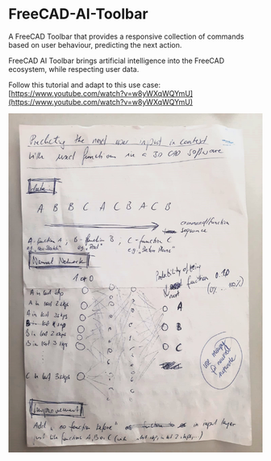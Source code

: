 # FreeCAD-AI-Toolbar
A FreeCAD Toolbar that provides a responsive collection of commands based on user behaviour, predicting the next action.

FreeCAD AI Toolbar brings artificial intelligence into the FreeCAD ecosystem, while respecting user data.

Follow this tutorial and adapt to this use case: [https://www.youtube.com/watch?v=w8yWXqWQYmU](https://www.youtube.com/watch?v=w8yWXqWQYmU)

![FreeCAD AI Toolbar](freecad-ai-toolbar-scan.jpg)

